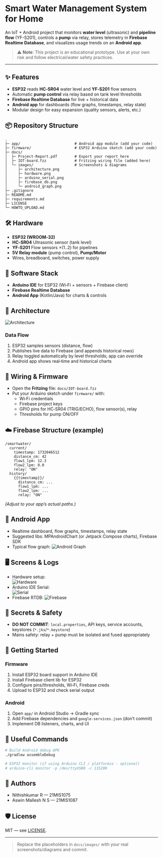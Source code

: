 # Smart Water Management System for Home

An IoT + Android project that monitors **water level** (ultrasonic) and **pipeline flow** (YF-S201), controls a **pump** via relay, stores telemetry in **Firebase Realtime Database**, and visualizes usage trends on an **Android app**.

> ⚠️ **Note**: This project is an educational prototype. Use at your own risk and follow electrical/water safety practices.

---

## ✨ Features
- **ESP32** reads **HC‑SR04** water level and **YF‑S201** flow sensors
- Automatic **pump control** via relay based on tank level thresholds
- **Firebase Realtime Database** for live + historical data
- **Android app** for dashboards (flow graphs, timestamps, relay state)
- Modular design for easy expansion (quality sensors, alerts, etc.)

## 📦 Repository Structure
```
.
├─ app/                         # Android app module (add your code)
├─ firmware/                    # ESP32 Arduino sketch (add your code)
├─ docs/
│  ├─ Project-Report.pdf        # Export your report here
│  ├─ IOT-board.fzz             # Fritzing wiring file (added here)
│  └─ images/                   # Screenshots & diagrams
│     ├─ architecture.png
│     ├─ hardware.png
│     ├─ arduino_serial.png
│     ├─ firebase_db.png
│     └─ android_graph.png
├─ .gitignore
├─ README.md
├─ requirements.md
├─ LICENSE
└─ HOWTO_UPLOAD.md
```

## 🛠 Hardware
- **ESP32 (WROOM‑32)**
- **HC‑SR04** Ultrasonic sensor (tank level)
- **YF‑S201** Flow sensors ×(1..2) for pipelines
- **5V Relay module** (pump control), **Pump/Motor**
- Wires, breadboard, switches, power supply

## 🧰 Software Stack
- **Arduino IDE** for ESP32 (Wi‑Fi + sensors + Firebase client)
- **Firebase Realtime Database**
- **Android App** (Kotlin/Java) for charts & controls

## 🧭 Architecture
![Architecture](docs/images/architecture.png)

### Data Flow
1. ESP32 samples sensors (distance, flow)  
2. Publishes live data to Firebase (and appends historical rows)  
3. Relay toggled automatically by level thresholds; app can override  
4. Android app shows real‑time and historical charts

## 🔌 Wiring & Firmware
- Open the **Fritzing** file: `docs/IOT-board.fzz`  
- Put your Arduino sketch under `firmware/` with:
  - Wi‑Fi credentials
  - Firebase project keys
  - GPIO pins for HC‑SR04 (TRIG/ECHO), flow sensor(s), relay
  - Thresholds for pump ON/OFF

## ☁️ Firebase Structure (example)
```
/smartwater/
  current/
    timestamp: 1732046512
    distance_cm: 42
    flow1_lpm: 12.3
    flow2_lpm: 0.0
    relay: "ON"
  history/
    {{timestamp}}/
      distance_cm: ...
      flow1_lpm: ...
      flow2_lpm: ...
      relay: "ON"
```
*(Adjust to your app’s actual paths.)*

## 📱 Android App
- Realtime dashboard, flow graphs, timestamps, relay state
- Suggested libs: MPAndroidChart (or Jetpack Compose charts), Firebase SDK
- Typical flow graph:
![Android Graph](docs/images/android_graph.png)

## 🖥️ Screens & Logs
- Hardware setup:  
  ![Hardware](docs/images/hardware.png)
- Arduino IDE Serial:  
  ![Serial](docs/images/arduino_serial.png)
- Firebase RTDB:
  ![Firebase](docs/images/firebase_db.png)

## 🔐 Secrets & Safety
- **DO NOT COMMIT**: `local.properties`, API keys, service accounts, keystores (`*.jks`/`*.keystore`)
- Mains safety: relay + pump must be isolated and fused appropriately

## 🚀 Getting Started
### Firmware
1. Install ESP32 board support in Arduino IDE
2. Install Firebase client lib for ESP32
3. Configure pins/thresholds, Wi‑Fi, Firebase creds
4. Upload to ESP32 and check serial output

### Android
1. Open `app/` in Android Studio → Gradle sync
2. Add Firebase dependencies and `google-services.json` (don’t commit)
3. Implement DB listeners, charts, and UI

## 🧪 Useful Commands
```bash
# Build Android debug APK
./gradlew assembleDebug

# ESP32 monitor (if using Arduino CLI / platformio - optional)
# arduino-cli monitor -p /dev/ttyUSB0 -c 115200
```

## 👥 Authors
- Nithishkumar R — 21MIS1075
- Aswin Mallesh N S — 21MIS1087

## 🛡 License
MIT — see [LICENSE](LICENSE).

---

> Replace the placeholders in `docs/images/` with your real screenshots/diagrams and commit.
